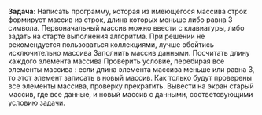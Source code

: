 **Задача**: Написать программу, которая из имеющегося массива строк формирует массив из строк, длина которых меньше либо равна 3 символа. Первоначальный массив можно ввести с клавиатуры, либо задать на старте выполнения алгоритма. При решении не рекомендуется пользоваться коллекциями, лучше обойтись исключительно массива
Заполнить массив данными.
Посчитать длину каждого элемента массива
Проверить условие, перебирая все элементы массива : если длина элемента массива меньше или равна 3, то этот элемент записать в новый массив.
Как только будут проверены все элементы массива, проверку прекратить.
Вывести на экран старый массив, где все данные, и новый массив с данными, соответсвующими условию задачи.